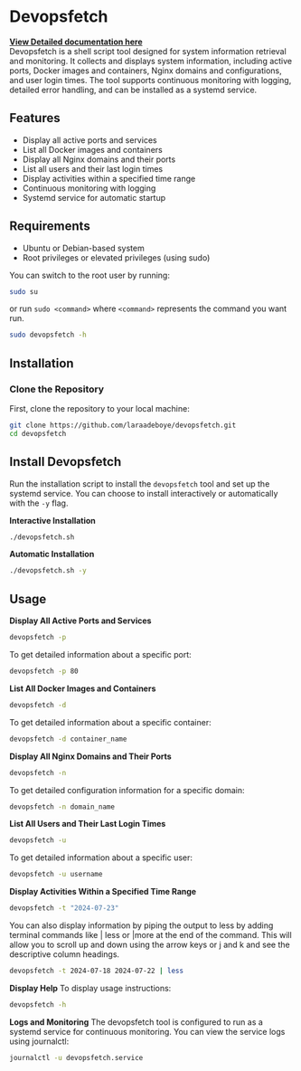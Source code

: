 # Devopsfetch
**[View Detailed documentation here](https://github.com/laraadeboye/devopsfetch/wiki)** \
Devopsfetch is a shell script tool designed for system information retrieval and monitoring. It collects and displays system information, including active ports, Docker images and containers, Nginx domains and configurations, and user login times. The tool supports continuous monitoring with logging, detailed error handling, and can be installed as a systemd service.

## Features

- Display all active ports and services
- List all Docker images and containers
- Display all Nginx domains and their ports
- List all users and their last login times
- Display activities within a specified time range
- Continuous monitoring with logging
- Systemd service for automatic startup

## Requirements

- Ubuntu or Debian-based system
- Root privileges or elevated privileges (using sudo)
  
You can switch to the root user by running:
```bash
sudo su
```
or run `sudo <command>` where `<command>` represents the command you want run.
```bash
sudo devopsfetch -h
```

## Installation

### Clone the Repository

First, clone the repository to your local machine:

```bash
git clone https://github.com/laraadeboye/devopsfetch.git
cd devopsfetch
```

## Install Devopsfetch
Run the installation script to install the `devopsfetch` tool and set up the systemd service. You can choose to install interactively or automatically with the `-y` flag.

**Interactive Installation**
```sh
./devopsfetch.sh
```
**Automatic Installation**
```sh
./devopsfetch.sh -y
```

## Usage
**Display All Active Ports and Services**

```sh
devopsfetch -p
```
To get detailed information about a specific port:

```sh
devopsfetch -p 80
```

**List All Docker Images and Containers**
```sh
devopsfetch -d
```
To get detailed information about a specific container:

```sh
devopsfetch -d container_name
```

**Display All Nginx Domains and Their Ports**

```sh
devopsfetch -n
```
To get detailed configuration information for a specific domain:

```sh
devopsfetch -n domain_name
```
**List All Users and Their Last Login Times**
```sh
devopsfetch -u
```
To get detailed information about a specific user:

```sh
devopsfetch -u username
```
**Display Activities Within a Specified Time Range**
```sh
devopsfetch -t "2024-07-23"
```
You can also display information by piping the output to less by adding terminal commands like | less or |more at the end of the command. This will allow you to scroll up and down using the arrow keys or j and k and see the descriptive column headings.

```sh
devopsfetch -t 2024-07-18 2024-07-22 | less
```

**Display Help**
To display usage instructions:

```sh
devopsfetch -h
```
**Logs and Monitoring**
The devopsfetch tool is configured to run as a systemd service for continuous monitoring. You can view the service logs using journalctl:

```sh
journalctl -u devopsfetch.service
```
